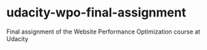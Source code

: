 # udacity-wpo-final-assignment
Final assignment of the Website Performance Optimization course at Udacity

